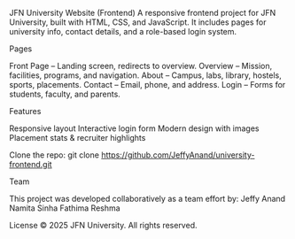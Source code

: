 JFN University Website (Frontend)
A responsive frontend project for JFN University, built with HTML, CSS, and JavaScript. It includes pages for university info, contact details, and a role-based login system.

Pages

Front Page – Landing screen, redirects to overview.
Overview – Mission, facilities, programs, and navigation.
About – Campus, labs, library, hostels, sports, placements.
Contact – Email, phone, and address.
Login – Forms for students, faculty, and parents.

Features

Responsive layout
Interactive login form
Modern design with images
Placement stats & recruiter highlights

Clone the repo: git clone https://github.com/JeffyAnand/university-frontend.git

Team

This project was developed collaboratively as a team effort by:  Jeffy Anand
                                                                 Namita Sinha
                                                                 Fathima Reshma

License © 2025 JFN University. All rights reserved. 
